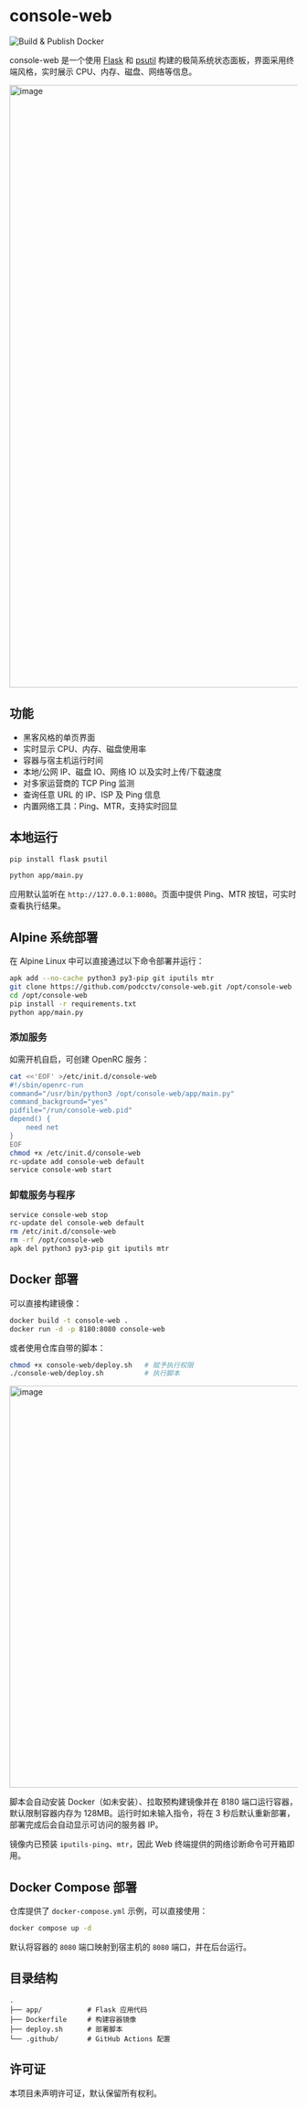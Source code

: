 # console-web

![Build & Publish Docker](https://github.com/podcctv/console-web/actions/workflows/docker-publish.yml/badge.svg)

console-web 是一个使用 [Flask](https://flask.palletsprojects.com/) 和 [psutil](https://psutil.readthedocs.io/) 构建的极简系统状态面板，界面采用终端风格，实时展示 CPU、内存、磁盘、网络等信息。

<img width="1012" height="1054" alt="image" src="https://github.com/user-attachments/assets/5093b202-5b38-4929-ac9a-1db5062d863a" />


## 功能
- 黑客风格的单页界面
- 实时显示 CPU、内存、磁盘使用率
- 容器与宿主机运行时间
- 本地/公网 IP、磁盘 IO、网络 IO 以及实时上传/下载速度
- 对多家运营商的 TCP Ping 监测
- 查询任意 URL 的 IP、ISP 及 Ping 信息
- 内置网络工具：Ping、MTR，支持实时回显

## 本地运行
```bash
pip install flask psutil

python app/main.py
```
应用默认监听在 `http://127.0.0.1:8080`。页面中提供 Ping、MTR 按钮，可实时查看执行结果。

## Alpine 系统部署
在 Alpine Linux 中可以直接通过以下命令部署并运行：

```bash
apk add --no-cache python3 py3-pip git iputils mtr
git clone https://github.com/podcctv/console-web.git /opt/console-web
cd /opt/console-web
pip install -r requirements.txt
python app/main.py
```

### 添加服务
如需开机自启，可创建 OpenRC 服务：

```bash
cat <<'EOF' >/etc/init.d/console-web
#!/sbin/openrc-run
command="/usr/bin/python3 /opt/console-web/app/main.py"
command_background="yes"
pidfile="/run/console-web.pid"
depend() {
    need net
}
EOF
chmod +x /etc/init.d/console-web
rc-update add console-web default
service console-web start
```

### 卸载服务与程序
```bash
service console-web stop
rc-update del console-web default
rm /etc/init.d/console-web
rm -rf /opt/console-web
apk del python3 py3-pip git iputils mtr
```

## Docker 部署
可以直接构建镜像：
```bash
docker build -t console-web .
docker run -d -p 8180:8080 console-web
```
或者使用仓库自带的脚本：
```bash
chmod +x console-web/deploy.sh   # 赋予执行权限
./console-web/deploy.sh          # 执行脚本
```
<img width="1215" height="703" alt="image" src="https://github.com/user-attachments/assets/c73ec314-2feb-4064-a5e5-d27f3617d77f" />

脚本会自动安装 Docker（如未安装）、拉取预构建镜像并在 8180 端口运行容器，默认限制容器内存为 128MB。运行时如未输入指令，将在 3 秒后默认重新部署，部署完成后会自动显示可访问的服务器 IP。


镜像内已预装 `iputils-ping`、`mtr`，因此 Web 终端提供的网络诊断命令可开箱即用。


## Docker Compose 部署
仓库提供了 `docker-compose.yml` 示例，可以直接使用：

```bash
docker compose up -d
```

默认将容器的 `8080` 端口映射到宿主机的 `8080` 端口，并在后台运行。

## 目录结构
```
.
├── app/           # Flask 应用代码
├── Dockerfile     # 构建容器镜像
├── deploy.sh      # 部署脚本
└── .github/       # GitHub Actions 配置
```

## 许可证
本项目未声明许可证，默认保留所有权利。
